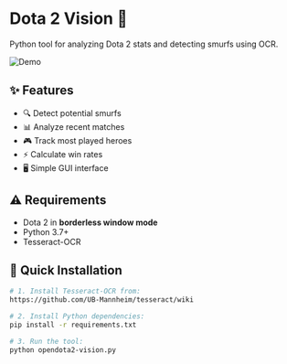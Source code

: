# Dota 2 Vision 🎯

Python tool for analyzing Dota 2 stats and detecting smurfs using OCR.

![Demo](https://github.com/user-attachments/assets/c97ccfdf-367a-48e0-8794-9a3a7052f127)

## ✨ Features

- 🔍 Detect potential smurfs
- 📊 Analyze recent matches
- 🎮 Track most played heroes
- ⚡ Calculate win rates
- 🖥️ Simple GUI interface

## ⚠️ Requirements

- Dota 2 in **borderless window mode**
- Python 3.7+
- Tesseract-OCR

## 🚀 Quick Installation

```bash
# 1. Install Tesseract-OCR from:
https://github.com/UB-Mannheim/tesseract/wiki

# 2. Install Python dependencies:
pip install -r requirements.txt

# 3. Run the tool:
python opendota2-vision.py
```
